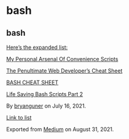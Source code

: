 # bash

## bash

[Here’s the expanded list:](https://medium.com/p/f1bbcd632fd0)

[My Personal Arsenal Of Convenience Scripts](https://medium.com/p/3c7869fdae53)

[The Penultimate Web Developer’s Cheat Sheet](https://medium.com/p/a02a423139a4)

[BASH CHEAT SHEET](https://medium.com/p/d3077114aea7)

[Life Saving Bash Scripts Part 2](https://medium.com/p/b40c8ee22682)

By <a href="https://medium.com/@bryanguner" class="p-author h-card">bryanguner</a> on July 16, 2021.

[Link to list](https://medium.com/@bryanguner/list/37e89077bb28)

Exported from [Medium](https://medium.com) on August 31, 2021.
